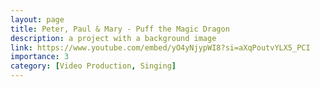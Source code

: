 ```yaml
---
layout: page
title: Peter, Paul & Mary - Puff the Magic Dragon
description: a project with a background image
link: https://www.youtube.com/embed/yO4yNjypWI8?si=aXqPoutvYLX5_PCI
importance: 3
category: [Video Production, Singing]
---
```

